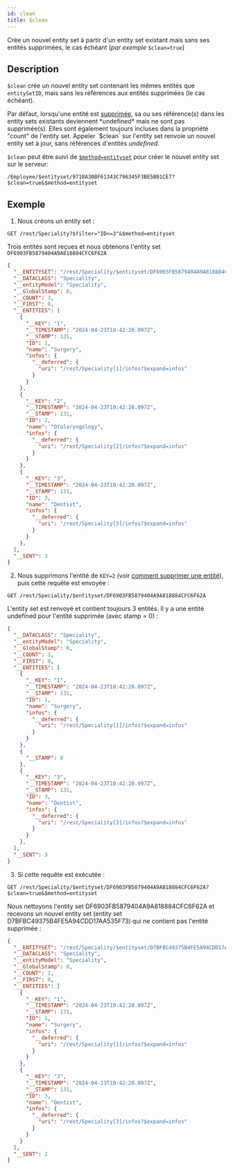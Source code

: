 ```yaml
---
id: clean
title: $clean
---
```


Crée un nouvel entity set à partir d'un entity set existant mais sans ses entités supprimées, le cas échéant (*par exemple* `$clean=true`)

## Description

`$clean` crée un nouvel entity set contenant les mêmes entités que `entitySetID`, mais sans les références aux entités supprimées (le cas échéant).

Par défaut, lorsqu'une entité est [supprimée]($method.md#methoddelete), sa ou ses référence(s) dans les entity sets existants deviennent *undefined* mais ne sont pas supprimée(s). Elles sont également toujours incluses dans la propriété "count" de l'entity set. Appeler `$clean` sur l'entity set renvoie un nouvel entity set à jour, sans références d'entités *undefined*.

`$clean` peut être suivi de [`$method=entityset`]($method.md#methodentityset) pour créer le nouvel entity set sur le serveur:

`/Employee/$entityset/9718A30BF61343C796345F3BE5B01CE7?$clean=true&$method=entityset`

## Exemple

1. Nous créons un entity set :

`GET /rest/Speciality?$filter="ID<=3"&$method=entityset`

Trois entités sont reçues et nous obtenons l'entity set `DF6903FB5879404A9A818884CFC6F62A`

```json
{
  "__ENTITYSET": "/rest/Speciality/$entityset/DF6903FB5879404A9A818884CFC6F62A",
  "__DATACLASS": "Speciality",
  "__entityModel": "Speciality",
  "__GlobalStamp": 0,
  "__COUNT": 3,
  "__FIRST": 0,
  "__ENTITIES": [
    {
      "__KEY": "1",
      "__TIMESTAMP": "2024-04-23T10:42:28.097Z",
      "__STAMP": 131,
      "ID": 1,
      "name": "Surgery",
      "infos": {
        "__deferred": {
          "uri": "/rest/Speciality[1]/infos?$expand=infos"
        }
      }
    },
    {
      "__KEY": "2",
      "__TIMESTAMP": "2024-04-23T10:42:28.097Z",
      "__STAMP": 131,
      "ID": 2,
      "name": "Otolaryngology",
      "infos": {
        "__deferred": {
          "uri": "/rest/Speciality[2]/infos?$expand=infos"
        }
      }
    },
    {
      "__KEY": "3",
      "__TIMESTAMP": "2024-04-23T10:42:28.097Z",
      "__STAMP": 131,
      "ID": 3,
      "name": "Dentist",
      "infos": {
        "__deferred": {
          "uri": "/rest/Speciality[3]/infos?$expand=infos"
        }
      }
    },
  ],
  "__SENT": 3
}
```

2. Nous supprimons l'entité de `KEY=2` (voir [comment supprimer une entité]($method.md#methoddelete)), puis cette requête est envoyée :

`GET /rest/Speciality/$entityset/DF6903FB5879404A9A818884CFC6F62A`

L'entity set est renvoyé et contient toujours 3 entités. Il y a une entité undefined pour l'entité supprimée (avec stamp = 0) :

```json
{
  "__DATACLASS": "Speciality",
  "__entityModel": "Speciality",
  "__GlobalStamp": 0,
  "__COUNT": 3,
  "__FIRST": 0,
  "__ENTITIES": [
    {
      "__KEY": "1",
      "__TIMESTAMP": "2024-04-23T10:42:28.097Z",
      "__STAMP": 131,
      "ID": 1,
      "name": "Surgery",
      "infos": {
        "__deferred": {
          "uri": "/rest/Speciality[1]/infos?$expand=infos"
        }
      }
    },
    {
      "__STAMP": 0
    },
    {
      "__KEY": "3",
      "__TIMESTAMP": "2024-04-23T10:42:28.097Z",
      "__STAMP": 131,
      "ID": 3,
      "name": "Dentist",
      "infos": {
        "__deferred": {
          "uri": "/rest/Speciality[3]/infos?$expand=infos"
        }
      }
    },
  ],
  "__SENT": 3
}
```

3. Si cette requête est exécutée :

`GET /rest/Speciality/$entityset/DF6903FB5879404A9A818884CFC6F62A?$clean=true&$method=entityset`

Nous nettoyons l'entity set DF6903FB5879404A9A818884CFC6F62A et recevons un nouvel entity set (entity set D7BFBC49375B4FE5A94CDD17AA535F73) qui ne contient pas l'entité supprimée :

```json
{
  "__ENTITYSET": "/rest/Speciality/$entityset/D7BFBC49375B4FE5A94CDD17AA535F73",
  "__DATACLASS": "Speciality",
  "__entityModel": "Speciality",
  "__GlobalStamp": 0,
  "__COUNT": 2,
  "__FIRST": 0,
  "__ENTITIES": [
    {
      "__KEY": "1",
      "__TIMESTAMP": "2024-04-23T10:42:28.097Z",
      "__STAMP": 131,
      "ID": 1,
      "name": "Surgery",
      "infos": {
        "__deferred": {
          "uri": "/rest/Speciality[1]/infos?$expand=infos"
        }
      }
    },
    {
      "__KEY": "3",
      "__TIMESTAMP": "2024-04-23T10:42:28.097Z",
      "__STAMP": 131,
      "ID": 3,
      "name": "Dentist",
      "infos": {
        "__deferred": {
          "uri": "/rest/Speciality[3]/infos?$expand=infos"
        }
      }
    }
  ],
  "__SENT": 2
}
```

